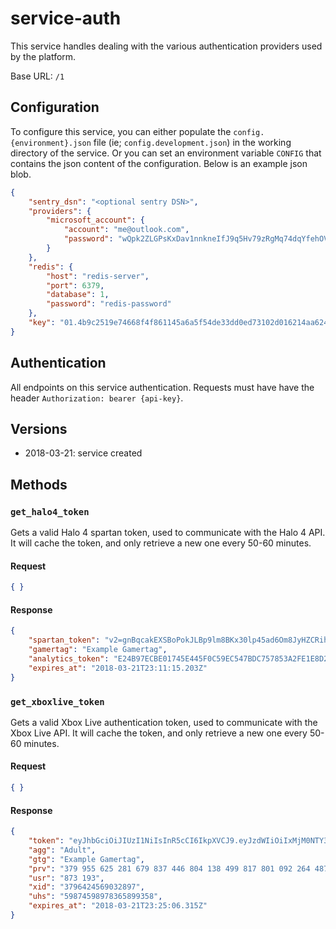 # service-auth

This service handles dealing with the various authentication providers used by the platform.

Base URL: `/1`

## Configuration

To configure this service, you can either populate the `config.{environment}.json` file (ie; `config.development.json`) in the working directory of the service. Or you can set an environment variable `CONFIG` that contains the json content of the configuration. Below is an example json blob.

``` json
{
    "sentry_dsn": "<optional sentry DSN>",
    "providers": {
        "microsoft_account": {
            "account": "me@outlook.com",
            "password": "wQpk2ZLGPsKxDav1nnkneIfJ9q5Hv79zRgMq74dqYfehOV7H84CBa3dBcec8qt0F"
        }
    },
    "redis": {
        "host": "redis-server",
        "port": 6379,
        "database": 1,
        "password": "redis-password"
    },
    "key": "01.4b9c2519e74668f4f861145a6a5f54de33dd0ed73102d016214aa6248ae5e884"
}
```

## Authentication

All endpoints on this service authentication. Requests must have have the header `Authorization: bearer {api-key}`.

## Versions
- 2018-03-21: service created

## Methods

### `get_halo4_token`

Gets a valid Halo 4 spartan token, used to communicate with the Halo 4 API. It will cache the token, and only retrieve a new one every 50-60 minutes.

#### Request
``` json
{ }
```

#### Response
``` json
{
    "spartan_token": "v2=gnBqcakEXSBoPokJLBp9lm8BKx30lp45ad6Om8JyHZCRihLWxwA9qdhfBJPZixzUVVIMHLbw1jwmtiaW9ho3KorHhgtTVeTYheVbM1xhjlUWDLG5UCDV37UJUEodITlp9uAltMsFVkK700VSJVPtMlGIvnrIWRfumTu2NUl8YtMllNb20uaBwYrS44kg8BRGOSHfF6EyGsrlUvwrwKcNgLWnK7SU9GjV5gdjrncQjL9Rvx2xaii2ZGEhhD65PKVPIeMmSfV0NtfCYEsPrh8EzdnVtCA5WC6OStjWIqdrylyyvVkct3oBPgpOKoOAdyjbMny8MsqBE6vieBgfEmOrA9lge8KskW8j65Cz3n7ZKOTaDcBgT0tAWFQ3CGqy6bOgBR6BYguv6MtQfxdLXO9V8XTSQisbrfk3oTuKAnZ",
    "gamertag": "Example Gamertag",
    "analytics_token": "E24B97ECBE01745E445F0C59EC547BDC757853A2FE1E8D2FFD5849EC6CFC6220",
    "expires_at": "2018-03-21T23:11:15.203Z"
}
```

### `get_xboxlive_token`

Gets a valid Xbox Live authentication token, used to communicate with the Xbox Live API. It will cache the token, and only retrieve a new one every 50-60 minutes.

#### Request
``` json
{ }
```

#### Response
``` json
{
    "token": "eyJhbGciOiJIUzI1NiIsInR5cCI6IkpXVCJ9.eyJzdWIiOiIxMjM0NTY3ODkwIiwibmFtZSI6IkpvaG4gRG9lIiwiYWRtaW4iOnRydWV9.TJVA95OrM7E2cBab30RMHrHDcEfxjoYZgeFONFh7HgQ",
    "agg": "Adult",
    "gtg": "Example Gamertag",
    "prv": "379 955 625 281 679 837 446 804 138 499 817 801 092 264 487 959 701 621 728 566 254 798 349 547",
    "usr": "873 193",
    "xid": "3796424569032897",
    "uhs": "59874598978365899358",
    "expires_at": "2018-03-21T23:25:06.315Z"
}
```
